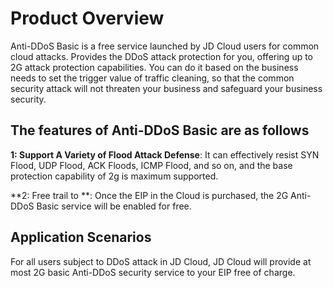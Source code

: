 # Product Overview

Anti-DDoS Basic is a free service launched by JD Cloud users for common cloud attacks. Provides the DDoS attack protection for you, offering up to 2G attack protection capabilities. You can do it based on the business needs to set the trigger value of traffic cleaning, so that the common security attack will not threaten your business and safeguard your business security.

## The features of Anti-DDoS Basic are as follows

**1: Support A Variety of Flood Attack Defense**: It can effectively resist SYN Flood, UDP Flood, ACK Floods, ICMP Flood, and so on, and the base protection capability of 2g is maximum supported.

**2: Free trail to **: Once the EIP in the Cloud is purchased, the 2G Anti-DDoS Basic service will be enabled for free.

## Application Scenarios

For all users subject to DDoS attack in JD Cloud, JD Cloud will provide at most 2G basic Anti-DDoS security service to your EIP free of charge.
